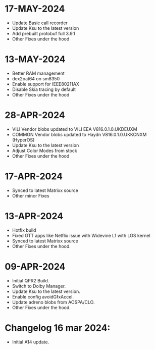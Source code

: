 # 17-MAY-2024
- Update Basic call recorder
- Update Ksu to the latest version
- Add prebuilt protobuf full 3.9.1
- Other Fixes under the hood

# 13-MAY-2024
- Better RAM management
- dex2oat64 on sm8350
- Enable support for IEEE80211AX
- Disable Skia tracing by default
- Other Fixes under the hood

# 28-APR-2024
- VILI Vendor blobs updated to VILI EEA V816.0.1.0.UKDEUXM
- COMMON Vendor blobs updated to Haydn V816.0.1.0.UKKCNXM (HyperOS)
- Update Ksu to the latest version
- Adjust Color Modes from stock
- Other Fixes under the hood

# 17-APR-2024
- Synced to latest Matrixx source
- Other minor Fixes

# 13-APR-2024
- Hotfix build
- Fixed OTT apps like Netflix issue with Widevine L1 with LOS kernel
- Synced to latest Matrixx source
- Other Fixes under the hood.

# 09-APR-2024
- Initial QPR2 Build.
- Switch to Dolby Manager.
- Update Ksu to the latest version.
- Enable config avoidGfxAccel.
- Update adreno blobs from AOSPA/CLO.
- Other Fixes under the hood.

# Changelog 16 mar 2024:
- Initial A14 update.
